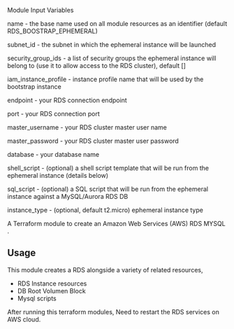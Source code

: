 Module Input Variables

name - the base name used on all module resources as an identifier (default RDS_BOOSTRAP_EPHEMERAL)

subnet_id - the subnet in which the ephemeral instance will be launched

security_group_ids - a list of security groups the ephemeral instance will belong to (use it to allow access to the RDS cluster), default []

iam_instance_profile - instance profile name that will be used by the bootstrap instance

endpoint - your RDS connection endpoint

port - your RDS connection port

master_username - your RDS cluster master user name

master_password - your RDS cluster master user password

database - your database name

shell_script - (optional) a shell script template that will be run from the ephemeral instance (details below)

sql_script - (optional) a SQL script that will be run from the ephemeral instance against a MySQL/Aurora RDS DB

instance_type - (optional, default t2.micro) ephemeral instance type

A Terraform module to create an Amazon Web Services (AWS) RDS MYSQL .

## Usage

This module creates a RDS alongside a variety of related resources,


- RDS Instance resources
- DB Root Volumen Block
- Mysql scripts

After running this terraform modules, Need to restart the RDS services on AWS cloud. 
